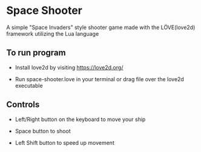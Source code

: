 # Space Shooter

A simple "Space Invaders" style shooter game made with the LÖVE(love2d) framework utilizing the Lua language

## To run program

* Install love2d by visiting https://love2d.org/

* Run space-shooter.love in your terminal or drag file over the love2d executable

## Controls

* Left/Right button on the keyboard to move your ship

* Space button to shoot

* Left Shift button to speed up movement
